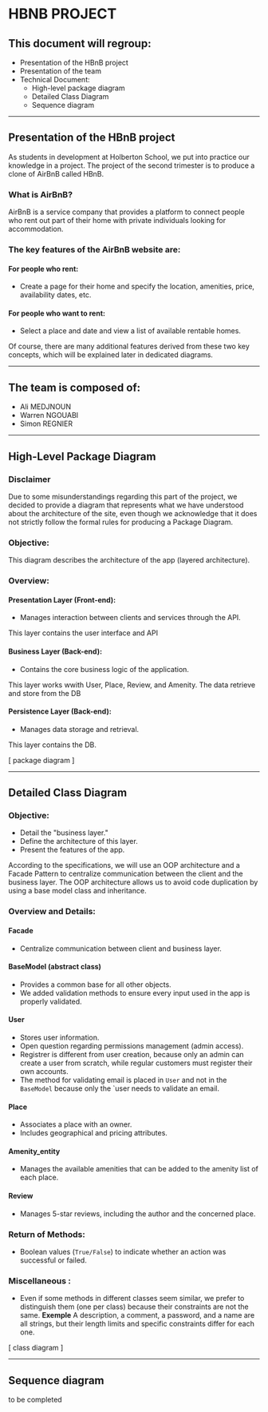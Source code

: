 # HBNB PROJECT

## This document will regroup:

- Presentation of the HBnB project
- Presentation of the team
- Technical Document:
    - High-level package diagram
    - Detailed Class Diagram
    - Sequence diagram

---

## Presentation of the HBnB project

As students in development at Holberton School, we put into practice our knowledge in a project.
The project of the second trimester is to produce a clone of AirBnB called HBnB.

### What is AirBnB?

AirBnB is a service company that provides a platform to connect people who rent out part of their home with private individuals looking for accommodation.

### The key features of the AirBnB website are:

#### For people who rent:
- Create a page for their home and specify the location, amenities, price, availability dates, etc.

#### For people who want to rent:
- Select a place and date and view a list of available rentable homes.

Of course, there are many additional features derived from these two key concepts, which will be explained later in dedicated diagrams.

---

## The team is composed of:
- Ali MEDJNOUN 
- Warren NGOUABI 
- Simon REGNIER 

---

## High-Level Package Diagram

### Disclaimer
Due to some misunderstandings regarding this part of the project, we decided to provide a diagram that represents what we have understood about the architecture of the site, even though we acknowledge that it does not strictly follow the formal rules for producing a Package Diagram.

### Objective:
This diagram describes the architecture of the app (layered architecture).

### Overview:

#### Presentation Layer (Front-end):
- Manages interaction between clients and services through the API.

This layer contains the user interface and API

#### Business Layer (Back-end):
- Contains the core business logic of the application.

This layer works wwith User, Place, Review, and Amenity.
The data retrieve and store from the DB

#### Persistence Layer (Back-end):
- Manages data storage and retrieval.

This layer contains the DB.

[ package diagram ]

---

## Detailed Class Diagram

### Objective:
- Detail the "business layer."
- Define the architecture of this layer.
- Present the features of the app.

According to the specifications, we will use an OOP architecture and a Facade Pattern to centralize communication between the client and the business layer. 
The OOP architecture allows us to avoid code duplication by using a base model class and inheritance.

### Overview and Details:

#### Facade 
- Centralize communication between client and business layer.

#### BaseModel (abstract class)
- Provides a common base for all other objects.
- We added validation methods to ensure every input used in the app is properly validated.

#### User
- Stores user information.
- Open question regarding permissions management (admin access).
- Registrer is different from user creation, because only an admin can create a user from scratch, while regular customers must register their own accounts.
- The method for validating email is placed in `User` and not in the `BaseModel` because only the `user needs to validate an email.


#### Place
- Associates a place with an owner.
- Includes geographical and pricing attributes.

#### Amenity_entity
- Manages the available amenities that can be added to the amenity list of each place.

#### Review
- Manages 5-star reviews, including the author and the concerned place.

### Return of Methods:
- Boolean values (`True/False`) to indicate whether an action was successful or failed.

### Miscellaneous :
- Even if some methods in different classes seem similar, we prefer to distinguish them (one per class) because their constraints are not the same.
**Exemple**
A description, a comment, a password, and a name are all strings, but their length limits and specific constraints differ for each one.

[ class diagram ]

---

## Sequence diagram

to be completed

